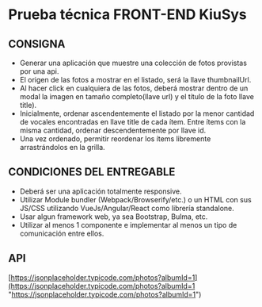 # Prueba técnica FRONT-END KiuSys

## CONSIGNA

-   Generar una aplicación que muestre una colección de fotos provistas por una api.
-   El origen de las fotos a mostrar en el listado, será la llave thumbnailUrl.
-   Al hacer click en cualquiera de las fotos, deberá mostrar dentro de un modal la imagen en tamaño completo(llave url) y el título de la foto llave
    title).
-   Inicialmente, ordenar ascendentemente el listado por la menor cantidad de vocales encontradas en llave title de cada ítem. Entre ítems con la misma cantidad, ordenar descendentemente por llave id.
-   Una vez ordenado, permitir reordenar los ítems libremente arrastrándolos en la grilla.

## CONDICIONES DEL ENTREGABLE

-   Deberá ser una aplicación totalmente responsive.
-   Utilizar Module bundler (Webpack/Browserify/etc.) o un HTML con sus JS/CSS utilizando VueJs/Angular/React como librería standalone.
-   Usar algun framework web, ya sea Bootstrap, Bulma, etc.
-   Utilizar al menos 1 componente e implementar al menos un tipo de comunicación entre ellos.

## API

[https://jsonplaceholder.typicode.com/photos?albumId=1](https://jsonplaceholder.typicode.com/photos?albumId=1 "https://jsonplaceholder.typicode.com/photos?albumId=1")
